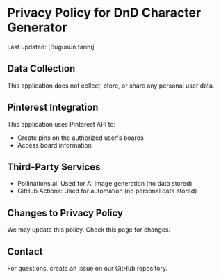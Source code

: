 # Privacy Policy for DnD Character Generator

Last updated: [Bugünün tarihi]

## Data Collection
This application does not collect, store, or share any personal user data.

## Pinterest Integration
This application uses Pinterest API to:
- Create pins on the authorized user's boards
- Access board information

## Third-Party Services
- Pollinations.ai: Used for AI image generation (no data stored)
- GitHub Actions: Used for automation (no personal data stored)

## Changes to Privacy Policy
We may update this policy. Check this page for changes.

## Contact
For questions, create an issue on our GitHub repository.
